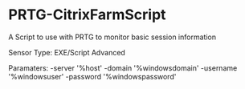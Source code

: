 # PRTG-CitrixFarmScript
A Script to use with PRTG to monitor basic session information

Sensor Type: EXE/Script Advanced 

Paramaters:
-server '%host' -domain '%windowsdomain' -username '%windowsuser' -password '%windowspassword'

